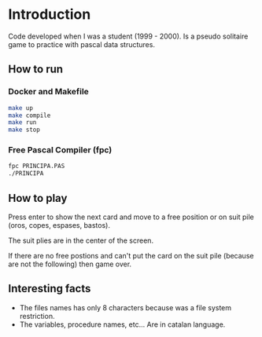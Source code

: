 # Introduction
Code developed when I was a student (1999 - 2000). Is a pseudo solitaire game to practice with pascal data structures.

## How to run

### Docker and Makefile

```bash
make up
make compile
make run
make stop
```

### Free Pascal Compiler (fpc)

```bash
fpc PRINCIPA.PAS
./PRINCIPA
```

## How to play

Press enter to show the next card and move to a free position or on suit pile (oros, copes, espases, bastos).

The suit plies are in the center of the screen.

If there are no free postions and can't put the card on the suit pile (because are not the following) then game over.

## Interesting facts

* The files names has only 8 characters because was a file system restriction.
* The variables, procedure names, etc... Are in catalan language.